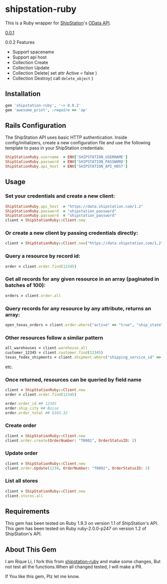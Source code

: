 shipstation-ruby
================

This is a Ruby wrapper for [ShipStation](http://www.shipstation.com/)'s [OData API](http://api.shipstation.com/MainPage.ashx).

[0.0.1](https://github.com/codyduval/shipstation-ruby)

0.0.2 Features

* Support spacename
* Support api host
* Collection Create
* Collection Update
* Collection Delete( set attr Active = false )
* Collection Destroy( call `delete_object` )

## Installation

``` ruby
gem 'shipstation-ruby', '~> 0.0.2'
gem 'awesome_print', :require => 'ap'
```

## Rails Configuration

The ShipStation API uses basic HTTP authentication. Inside config/initializers, create a new configuration file and use the following template to pass in your ShipStation credentials:

``` ruby
ShipStationRuby.username  = ENV['SHIPSTATION_USERNAME']
ShipStationRuby.password  = ENV['SHIPSTATION_PASSWORD']
ShipStationRuby.api_host  = ENV['SHIPSTATION_API_HOST']
```

## Usage

### Set your credentials and create a new client:
``` ruby
ShipStationRuby.api_host  = "https://data.shipstation.com/1.2"
ShipStationRuby.password  = "shipstation_password"
ShipStationRuby.password  = "shipstation_password"
client = ShipStationRuby::Client.new
```

### Or create a new client by passing credentials directly:
``` ruby
client = ShipStationRuby::Client.new("https://data.shipstation.com/1.2", "username", "password")
```
### Query a resource by record id:
``` ruby
order = client.order.find(12345)
```

### Get all records for any given resource in an array (paginated in batches of 100):
``` ruby
orders = client.order.all
```

### Query records for any resource by any attribute, returns an array:
``` ruby
open_texas_orders = client.order.where("active" => "true", "ship_state" => "TX")
```

### Other resources follow a similar pattern
``` ruby
all_warehouses = client.warehouse.all
customer_12345 = client.customer.find(12345)
texas_fedex_shipments = client.shipment.where("shipping_service_id" => 0001, "state" => "TX")
```
etc.

### Once returned, resources can be queried by field name
``` ruby
client = ShipStationRuby::Client.new
order = client.order.find(12345)

order.order_id ## 12345
order.ship_city ## Boise
order.order_total ## $343.32
```

### Create order
```ruby
client = ShipStationRuby::Client.new
client.order.create(OrderNumber: "T0001", OrderStatusID: 2)
```

### Update order
```ruby
client = ShipStationRuby::Client.new
client.order.Update(1234, OrderNumber: "T0002", OrderStatusID: 2)
```

### List all stores
```ruby
client = ShipStationRuby::Client.new
client.stores.all
```

## Requirements
This gem has been tested on Ruby 1.9.3 on version 1.1 of ShipStation's API.
This gem has been tested on Ruby ruby-2.0.0-p247 on version 1.2 of ShipStation's API.

## About This Gem

I am Rique Li, I fork this from [shipstation-ruby](https://github.com/codyduval/shipstation-ruby/) and make some changes, But not test all the functions.When all changed tested, I will make a PR.

If You like this gem, Plz let me know.


